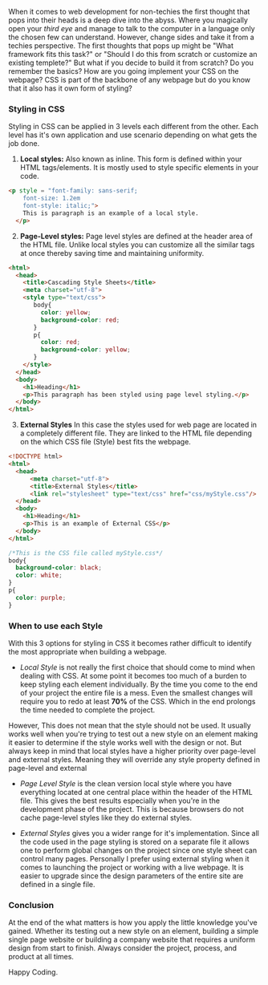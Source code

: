 When it comes to web development for non-techies the first thought that pops into their heads is a deep dive into the abyss. Where you magically open your _third eye_ and manage to talk to the computer in a language only the chosen few can understand. However, change sides and take it from a techies perspective. The first thoughts that pops up might be "What framework fits this task?" or "Should I do this from scratch or customize an existing templete?" But what if you decide to build it from scratch? Do you remember the basics? How are you going implement your CSS on the webpage? CSS is part of the backbone of any webpage but do you know that it also has it own form of styling?

### Styling in CSS
Styling in CSS can be applied in 3 levels each different from the other.  Each level has it's own application and use scenario depending on what gets the job done.

  1. **Local styles:** Also known as inline. This form is defined within your HTML tags/elements. It is mostly used to style specific elements in your code.
  ~~~HTML
  <p style = "font-family: sans-serif;
      font-size: 1.2em
      font-style: italic;">
      This is paragraph is an example of a local style.
    </p>
  ~~~

  2. **Page-Level styles:** Page level styles are defined at the header area of the HTML file. Unlike local styles you can customize all the similar tags at once thereby saving time and maintaining uniformity.
  ~~~HTML
  <html>
    <head>
      <title>Cascading Style Sheets</title>
      <meta charset="utf-8">
      <style type="text/css">
         body{
           color: yellow;
           background-color: red;
         }
         p{
           color: red;
           background-color: yellow;
         }
      </style>
    </head>
    <body>
      <h1>Heading</h1>
      <p>This paragraph has been styled using page level styling.</p>
    </body>
  </html>
  ~~~

  3. **External Styles** In this case the styles used for web page are located in a completely different file. They are linked to the HTML file depending on the which CSS file (Style) best fits the webpage.

  ~~~html
  <!DOCTYPE html>
  <html>
    <head>
        <meta charset="utf-8">
        <title>External Styles</title>
        <link rel="stylesheet" type="text/css" href="css/myStyle.css"/>
    </head>
    <body>
      <h1>Heading</h1>
      <p>This is an example of External CSS</p>
    </body>
  </html>
  ~~~
  ~~~CSS
  /*This is the CSS file called myStyle.css*/
  body{
    background-color: black;
    color: white;
  }
  p{
    color: purple;
  }
  ~~~

### When to use each Style
With this 3 options for styling in CSS it becomes rather difficult to identify the most appropriate when building a webpage.
  * _Local Style_ is not really the first choice that should come to mind when dealing with CSS. At some point it becomes too much of a burden to keep styling each element individually. By the time you come to the end of your project the entire file is a mess. Even the smallest changes will require you to redo at least **70%** of the CSS. Which in the end prolongs the time needed to complete the project.

  However, This does not mean that the style should not be used. It usually works well when you're trying to test out a new style on an element making it easier to determine if the style works well with the design or not. But always keep in mind that local styles have a higher priority over page-level and external styles. Meaning they will override any style property defined in page-level and external

  * _Page Level Style_ is the clean version local style where you have everything located at one central place within the header of the HTML file. This gives the best results especially when you're in the development phase of the project. This is because browsers do not cache page-level styles like they do external styles.

  * _External Styles_ gives you a wider range for it's implementation. Since all the code used in the page styling is stored on a separate file it allows one to perform global changes on the project since one style sheet can control many pages. Personally I prefer using external styling when it comes to launching the project or working with a live webpage. It is easier to upgrade since the design parameters of the entire site are defined in a single file.

### Conclusion
At the end of the what matters is how you apply the little knowledge you've gained. Whether its testing out a new style on an element, building a simple single page website or building a company website that requires a uniform design from start to finish. Always consider the project, process, and product at all times.

Happy Coding.
